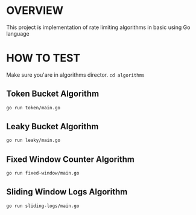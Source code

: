 # OVERVIEW
This project is implementation of rate limiting algorithms in basic using Go language

# HOW TO TEST
Make sure you'are in algorithms director. ```cd algorithms```

## Token Bucket Algorithm
```sh
go run token/main.go
```
## Leaky Bucket Algorithm
```sh
go run leaky/main.go
```
## Fixed Window Counter Algorithm
```sh
go run fixed-window/main.go
```
## Sliding Window Logs Algorithm
```sh
go run sliding-logs/main.go
```